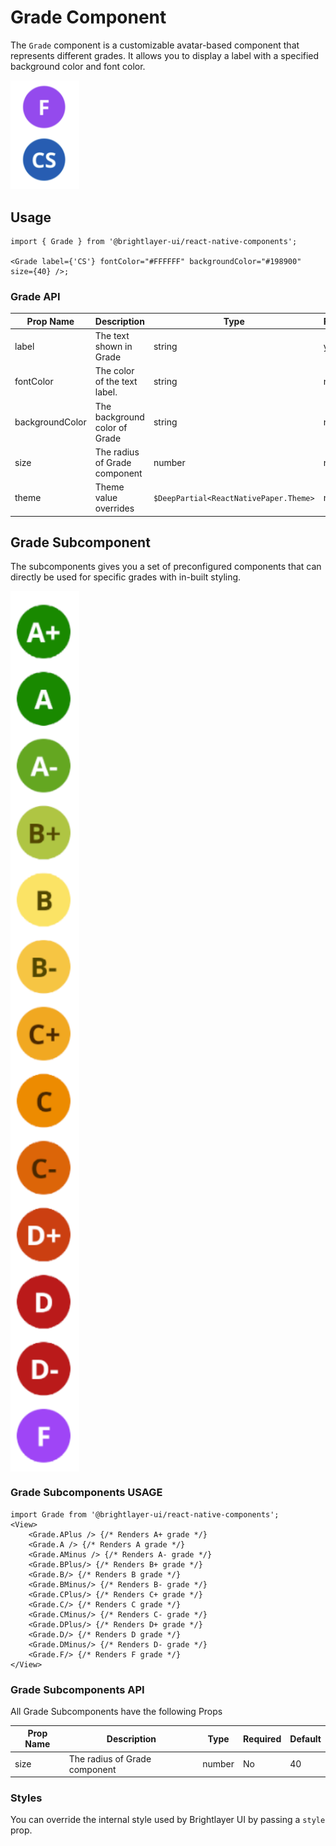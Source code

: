 # Grade Component

The `Grade` component is a customizable avatar-based component that represents different grades. It allows you to display a label with a specified background color and font color.

<img width="110" alt="Gradecomponent" src="./images/grade.png">

## Usage

```tsx
import { Grade } from '@brightlayer-ui/react-native-components';

<Grade label={'CS'} fontColor="#FFFFFF" backgroundColor="#198900" size={40} />;

```

### Grade API

| Prop Name           | Description                                | Type                                   | Required | Default                |
| ------------------- | ------------------------------------------ | -------------------------------------- | -------- | ---------------------- |
| label               | The text shown in Grade                    | string                                 | yes      |                        |
| fontColor           | The color of the text label.               | string                                 | no       | theme.colors.onPrimary |
| backgroundColor     | The background color of Grade              | string                                 | no       | theme.colors.primary   |
| size                | The radius of Grade component              | number                                 | no       | 40                     |
| theme           	  | Theme value overrides                      | `$DeepPartial<ReactNativePaper.Theme>` | no       |         				|


## Grade Subcomponent

The subcomponents gives you a set of preconfigured components that can directly be used for specific grades with in-built styling.

<img width="110" style="max-width: 200px; display: block;" alt="grade subcomponent" src="./images/gradesSubcomponent.png">

### Grade Subcomponents USAGE

```tsx
import Grade from '@brightlayer-ui/react-native-components';
<View> 
	<Grade.APlus /> {/* Renders A+ grade */} 
	<Grade.A /> {/* Renders A grade */} 
	<Grade.AMinus /> {/* Renders A- grade */}
	<Grade.BPlus/> {/* Renders B+ grade */}
	<Grade.B/> {/* Renders B grade */}
	<Grade.BMinus/> {/* Renders B- grade */}
	<Grade.CPlus/> {/* Renders C+ grade */}
	<Grade.C/> {/* Renders C grade */}
	<Grade.CMinus/> {/* Renders C- grade */}
	<Grade.DPlus/> {/* Renders D+ grade */}
	<Grade.D/> {/* Renders D grade */}
	<Grade.DMinus/> {/* Renders D- grade */}
	<Grade.F/> {/* Renders F grade */}
</View>
```
### Grade Subcomponents API

All Grade Subcomponents have the following Props

| Prop Name           | Description                                | Type                                   | Required | Default                |
| ------------------- | ------------------------------------------ | -------------------------------------- | -------- | ---------------------- |
| size                | The radius of Grade component              | number                                 | No       | 40                     |

### Styles

You can override the internal style used by Brightlayer UI by passing a `style` prop. 
